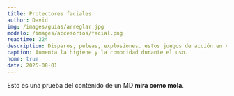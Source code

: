 ```yaml
---
title: Protectores faciales
author: David
img: /images/guias/arreglar.jpg
modelo: /images/accesorios/facial.png
readtime: 224
description: Disparos, peleas, explosiones… estos juegos de acción en VR no te dejarán descansar.
caption: Aumenta la higiene y la comodidad durante el uso.
home: true
date: 2025-08-01
---
```

Esto es una prueba del contenido de un MD **mira como mola**.